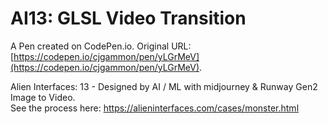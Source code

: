 # AI13: GLSL Video Transition

A Pen created on CodePen.io. Original URL: [https://codepen.io/cjgammon/pen/yLGrMeV](https://codepen.io/cjgammon/pen/yLGrMeV).

Alien Interfaces: 13 - Designed by AI / ML with midjourney & Runway Gen2 Image to Video.  
See the process here: 
https://alieninterfaces.com/cases/monster.html